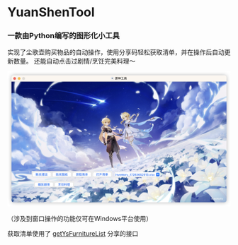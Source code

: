 # YuanShenTool

### 一款由Python编写的图形化小工具
实现了尘歌壶购买物品的自动操作，使用分享码轻松获取清单，并在操作后自动更新数量。
还能自动点击过剧情/烹饪完美料理～

![图片](assets/product.png)

（涉及到窗口操作的功能仅可在Windows平台使用）

获取清单使用了 [getYsFurnitureList](https://github.com/lingkai5wu/getYsFurnitureList) 分享的接口
